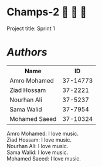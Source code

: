 # Champs-2 :muscle: :muscle: :muscle:

Project title: Sprint 1

<h1 style=font-style:italic;background-color: lightblue;> 
Authors
</h1>

<table style="width:100%">
<tr> 
         <th> Name </th>
         <th> ID </th>
</tr>
         
<tr>
         <td> Amro Mohamed </td>
         <td> 37-14773 </td>
</tr>
         
<tr>
         <td> Ziad Hossam </td>
         <td> 37-2221 </td>
</tr>
           
<tr>
         <td> Nourhan Ali </td>
         <td> 37-5237 </td>
</tr> 

<tr>
         <td> Sama Walid  </td>
         <td> 37-7954 </td>
</tr> 
           
<tr>
         <td> Mohamed Saeed  </td>
         <td> 37-10324 </td>
</tr>

</table>
    
        

Amro Mohamed: I love music.
</br>
Ziad Hossam: I love music.
</br>
Nourhan Ali: I love music.
</br>
Sama Walid: I love music. 
</br>
Mohamed Saeed: I love music.
